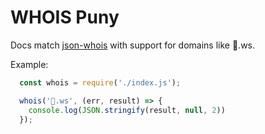 # WHOIS Puny

Docs match [json-whois](https://github.com/mikemaccana/whois-json) with support for domains like 🍕.ws.

Example:

```js
  const whois = require('./index.js');

  whois('🍕.ws', (err, result) => {
    console.log(JSON.stringify(result, null, 2))
  });
```
